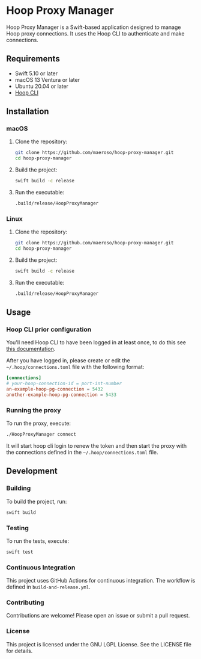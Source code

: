 # Hoop Proxy Manager

Hoop Proxy Manager is a Swift-based application designed to manage Hoop proxy connections. It uses the Hoop CLI to authenticate and make connections.

## Requirements

- Swift 5.10 or later
- macOS 13 Ventura or later
- Ubuntu 20.04 or later
- [Hoop CLI](https://hoop.dev/docs/getting-started/cli)

## Installation

### macOS

1. Clone the repository:
    ```sh
    git clone https://github.com/maeroso/hoop-proxy-manager.git
    cd hoop-proxy-manager
    ```

2. Build the project:
    ```sh
    swift build -c release
    ```

3. Run the executable:
    ```sh
    .build/release/HoopProxyManager
    ```

### Linux

1. Clone the repository:
    ```sh
    git clone https://github.com/maeroso/hoop-proxy-manager.git
    cd hoop-proxy-manager
    ```

2. Build the project:
    ```sh
    swift build -c release
    ```

3. Run the executable:
    ```sh
    .build/release/HoopProxyManager
    ```

## Usage

### Hoop CLI prior configuration
You'll need Hoop CLI to have been logged in at least once, to do this see [this documentation](https://hoop.dev/docs/getting-started/cli#authenticate).

After you have logged in, please create or edit the `~/.hoop/connections.toml` file with the following format:
```toml
[connections]
# your-hoop-connection-id = port-int-number
an-example-hoop-pg-connection = 5432
another-example-hoop-pg-connection = 5433
```

### Running the proxy
To run the proxy, execute:
```sh
./HoopProxyManager connect
```

It will start hoop cli login to renew the token and then start the proxy with the connections defined in the `~/.hoop/connections.toml` file.

## Development
### Building
To build the project, run:
```sh
swift build
```
### Testing
To run the tests, execute:
```sh
swift test
```

### Continuous Integration
This project uses GitHub Actions for continuous integration. The workflow is defined in `build-and-release.yml`.

### Contributing
Contributions are welcome! Please open an issue or submit a pull request.

### License
This project is licensed under the GNU LGPL License. See the LICENSE file for details.

